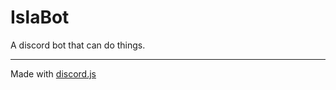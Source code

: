 # IslaBot
A discord bot that can do things.  <br>
***
Made with [discord.js](https://discord.js.org)